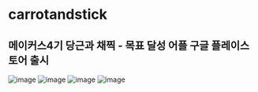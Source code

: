 # carrotandstick
## 메이커스4기 당근과 채찍 - 목표 달성 어플 구글 플레이스토어 출시 

![image](https://user-images.githubusercontent.com/60100786/114195932-df40c580-998b-11eb-806d-4a68a2238faf.png)
![image](https://user-images.githubusercontent.com/60100786/114196204-1f07ad00-998c-11eb-97e8-1f51b2603866.png)
![image](https://user-images.githubusercontent.com/60100786/114196266-2af36f00-998c-11eb-85cd-5c4dfc3b5ae2.png)
![image](https://user-images.githubusercontent.com/60100786/114196325-38a8f480-998c-11eb-906d-2a465bee2ea1.png)
